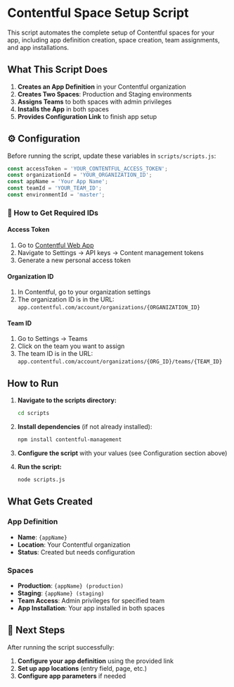 # Contentful Space Setup Script

This script automates the complete setup of Contentful spaces for your app, including app definition creation, space creation, team assignments, and app installations.

## What This Script Does

1. **Creates an App Definition** in your Contentful organization
2. **Creates Two Spaces**: Production and Staging environments
3. **Assigns Teams** to both spaces with admin privileges
4. **Installs the App** in both spaces
5. **Provides Configuration Link** to finish app setup

## ⚙️ Configuration

Before running the script, update these variables in `scripts/scripts.js`:

```javascript
const accessToken = 'YOUR_CONTENTFUL_ACCESS_TOKEN';
const organizationId = 'YOUR_ORGANIZATION_ID';
const appName = 'Your App Name';
const teamId = 'YOUR_TEAM_ID';
const environmentId = 'master';
```

### 🔑 How to Get Required IDs

#### Access Token

1. Go to [Contentful Web App](https://app.contentful.com)
2. Navigate to Settings → API keys → Content management tokens
3. Generate a new personal access token

#### Organization ID

1. In Contentful, go to your organization settings
2. The organization ID is in the URL: `app.contentful.com/account/organizations/{ORGANIZATION_ID}`

#### Team ID

1. Go to Settings → Teams
2. Click on the team you want to assign
3. The team ID is in the URL: `app.contentful.com/account/organizations/{ORG_ID}/teams/{TEAM_ID}`

## How to Run

1. **Navigate to the scripts directory:**

   ```bash
   cd scripts
   ```

2. **Install dependencies** (if not already installed):

   ```bash
   npm install contentful-management
   ```

3. **Configure the script** with your values (see Configuration section above)

4. **Run the script:**
   ```bash
   node scripts.js
   ```

## What Gets Created

### App Definition

- **Name**: `{appName}`
- **Location**: Your Contentful organization
- **Status**: Created but needs configuration

### Spaces

- **Production**: `{appName} (production)`
- **Staging**: `{appName} (staging)`
- **Team Access**: Admin privileges for specified team
- **App Installation**: Your app installed in both spaces

## 📝 Next Steps

After running the script successfully:

1. **Configure your app definition** using the provided link
2. **Set up app locations** (entry field, page, etc.)
3. **Configure app parameters** if needed
